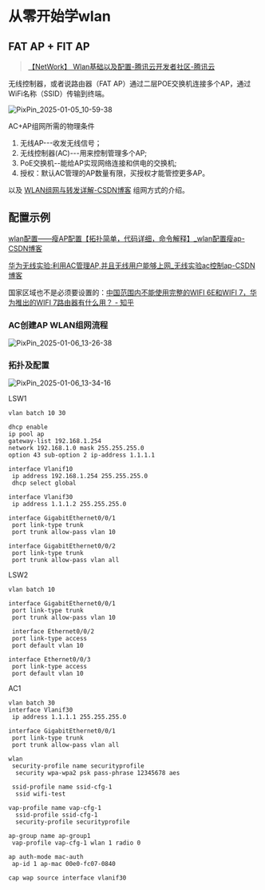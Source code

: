 # 从零开始学wlan

## FAT AP + FIT AP

> [【NetWork】 Wlan基础以及配置-腾讯云开发者社区-腾讯云](https://cloud.tencent.com/developer/article/2213559)

无线控制器，或者说路由器（FAT AP）通过二层POE交换机连接多个AP，通过WiFi名称（SSID）传输到终端。

![PixPin_2025-01-05_10-59-38](https://img.yonrd.com/i/2025/01/05/i9fawi.png)

AC+AP组网所需的物理条件

1. 无线AP---收发无线信号；
2. 无线控制器(AC)---用来控制管理多个AP;
3. PoE交换机--能给AP实现网络连接和供电的交换机;
4. 授权：默认AC管理的AP数量有限，买授权才能管控更多AP。

以及 [WLAN组网与转发详解-CSDN博客](https://blog.csdn.net/qq_38265137/article/details/80370579) 组网方式的介绍。

## 配置示例

[wlan配置——瘦AP配置【拓扑简单，代码详细，命令解释】_wlan配置瘦ap-CSDN博客](https://blog.csdn.net/qq_48330132/article/details/128350251)

[华为无线实验:利用AC管理AP,并且无线用户能够上网_无线实验ac控制ap-CSDN博客](https://blog.csdn.net/qq_43416206/article/details/131361372)

国家区域也不是必须要设置的：[中国范围内不能使用完整的WIFI 6E和WIFI 7，华为推出的WIFI 7路由器有什么用？ - 知乎](https://www.zhihu.com/question/623873343)

### AC创建AP WLAN组网流程

![PixPin_2025-01-06_13-26-38](https://img.yonrd.com/i/2025/01/06/lybt1g.png)

### 拓扑及配置

![PixPin_2025-01-06_13-34-16](https://img.yonrd.com/i/2025/01/06/m2f3dk.png)

LSW1

```
vlan batch 10 30

dhcp enable
ip pool ap
gateway-list 192.168.1.254
network 192.168.1.0 mask 255.255.255.0
option 43 sub-option 2 ip-address 1.1.1.1

interface Vlanif10
 ip address 192.168.1.254 255.255.255.0
 dhcp select global

interface Vlanif30
 ip address 1.1.1.2 255.255.255.0
 
interface GigabitEthernet0/0/1
 port link-type trunk
 port trunk allow-pass vlan 10

interface GigabitEthernet0/0/2
 port link-type trunk
 port trunk allow-pass vlan all

```

LSW2

```
vlan batch 10

interface GigabitEthernet0/0/1
 port link-type trunk
 port trunk allow-pass vlan 10
 
 interface Ethernet0/0/2
 port link-type access
 port default vlan 10

interface Ethernet0/0/3
 port link-type access
 port default vlan 10
```

AC1

```
vlan batch 30
interface Vlanif30
 ip address 1.1.1.1 255.255.255.0

interface GigabitEthernet0/0/1
 port link-type trunk
 port trunk allow-pass vlan all

wlan
 security-profile name securityprofile
  security wpa-wpa2 psk pass-phrase 12345678 aes
 
 ssid-profile name ssid-cfg-1
  ssid wifi-test

vap-profile name vap-cfg-1
  ssid-profile ssid-cfg-1
  security-profile securityprofile
 
ap-group name ap-group1
 vap-profile vap-cfg-1 wlan 1 radio 0
 
ap auth-mode mac-auth
 ap-id 1 ap-mac 00e0-fc07-0840

cap wap source interface vlanif30
```

